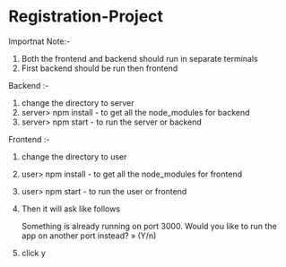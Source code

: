# Registration-Project
Importnat Note:-
1) Both the frontend and backend should run in separate terminals
2) First backend should be run then frontend

Backend :-
1) change the directory to server
2) server> npm install - to get all the node_modules for backend
3) server> npm start - to run the server or backend

Frontend :-
1) change the directory to user
2) user> npm install - to get all the node_modules for frontend
3) user> npm start - to run the user or frontend
4) Then it will ask like follows
   
   Something is already running on port 3000.
   Would you like to run the app on another port instead? » (Y/n)
5) click y
